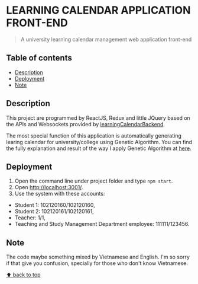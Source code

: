 # LEARNING CALENDAR APPLICATION FRONT-END
> A university learning calendar management web application front-end

## Table of contents
* [Description](#description)  
* [Deployment](#deployment)  
* [Note](#note)

## Description
This project are programmed by ReactJS, Redux and little JQuery based on the APIs and Websockets provided by [learningCalendarBackend](https://github.com/nmtri881994/learningCalendar).

The most special function of this application is automatically generating learing calendar for university/college using Genetic Algorithm.
You can find the fully explanation and result of the way I apply Genetic Algorithm at [here](https://github.com/nmtri881994/Genetic-Algorithm-apply-on-generating-learning-calendar).

## Deployment
1. Open the command line under project folder and type `npm start`.
2. Open [http://localhost:3001/](http://localhost:3001/).
3. Use the system with these accounts:
* Student 1: 102120160/102120160,
* Student 2: 102120161/102120161,
* Teacher: 1/1,
* Teaching and Study Management Department employee: 111111/123456.

## Note
The code maybe something mixed by Vietnamese and English.
I'm so sorry if that give you confusion, specially for those who don't know Vietnamese.

[⬆ back to top](#table-of-contents)